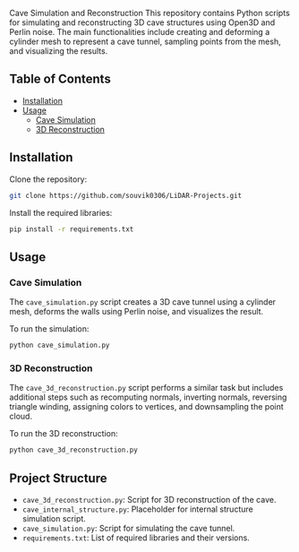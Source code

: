 Cave Simulation and Reconstruction
This repository contains Python scripts for simulating and reconstructing 3D cave structures using Open3D and Perlin noise. The main functionalities include creating and deforming a cylinder mesh to represent a cave tunnel, sampling points from the mesh, and visualizing the results.

## Table of Contents
- [Installation](#installation)
- [Usage](#usage)
    - [Cave Simulation](#cave-simulation)
    - [3D Reconstruction](#3d-reconstruction)

## Installation
Clone the repository:
```bash
git clone https://github.com/souvik0306/LiDAR-Projects.git
```

Install the required libraries:
```bash
pip install -r requirements.txt
```

## Usage

### Cave Simulation
The `cave_simulation.py` script creates a 3D cave tunnel using a cylinder mesh, deforms the walls using Perlin noise, and visualizes the result.

To run the simulation:
```bash
python cave_simulation.py
```

### 3D Reconstruction
The `cave_3d_reconstruction.py` script performs a similar task but includes additional steps such as recomputing normals, inverting normals, reversing triangle winding, assigning colors to vertices, and downsampling the point cloud.

To run the 3D reconstruction:
```bash
python cave_3d_reconstruction.py
```

## Project Structure
- `cave_3d_reconstruction.py`: Script for 3D reconstruction of the cave.
- `cave_internal_structure.py`: Placeholder for internal structure simulation script.
- `cave_simulation.py`: Script for simulating the cave tunnel.
- `requirements.txt`: List of required libraries and their versions.

